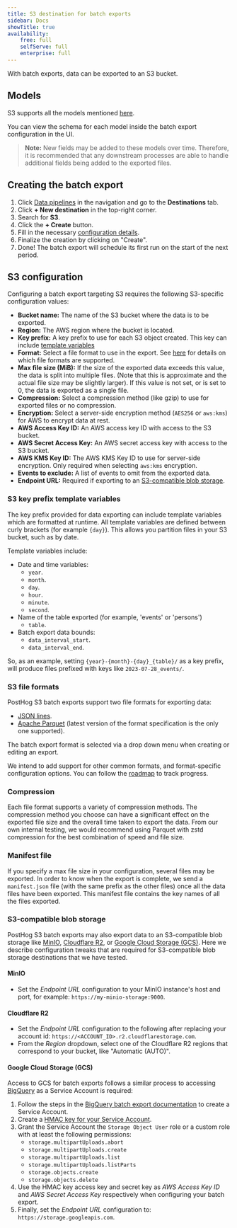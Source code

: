 ```yaml
---
title: S3 destination for batch exports
sidebar: Docs
showTitle: true
availability:
    free: full
    selfServe: full
    enterprise: full
---
```


With batch exports, data can be exported to an S3 bucket.

## Models

S3 supports all the models mentioned [here](/docs/cdp/batch-exports#models).

You can view the schema for each model inside the batch export configuration in the UI.

> **Note:** New fields may be added to these models over time. Therefore, it is recommended that any downstream processes are able to handle additional fields being added to the exported files.


## Creating the batch export

1. Click [Data pipelines](https://app.posthog.com/pipeline) in the navigation and go to the **Destinations** tab.
2. Click **+ New destination** in the top-right corner.
3. Search for **S3**.
4. Click the **+ Create** button.
5. Fill in the necessary [configuration details](#s3-configuration).
6. Finalize the creation by clicking on "Create".
7. Done! The batch export will schedule its first run on the start of the next period.

## S3 configuration

Configuring a batch export targeting S3 requires the following S3-specific configuration values:
* **Bucket name:** The name of the S3 bucket where the data is to be exported.
* **Region:** The AWS region where the bucket is located.
* **Key prefix:** A key prefix to use for each S3 object created. This key can include [template variables](#s3-key-prefix-template-variables)
* **Format:** Select a file format to use in the export. See [here](#s3-file-formats) for details on which file formats are supported.
* **Max file size (MiB):** If the size of the exported data exceeds this value, the data is split into multiple files. (Note that this is approximate and the actual file size may be slightly larger). If this value is not set, or is set to 0, the data is exported as a single file.
* **Compression:** Select a compression method (like gzip) to use for exported files or no compression.
* **Encryption:** Select a server-side encryption method (`AES256` or `aws:kms`) for AWS to encrypt data at rest.
* **AWS Access Key ID:** An AWS access key ID with access to the S3 bucket.
* **AWS Secret Access Key:** An AWS secret access key with access to the S3 bucket.
* **AWS KMS Key ID:** The AWS KMS Key ID to use for server-side encryption. Only required when selecting `aws:kms` encryption.
* **Events to exclude:** A list of events to omit from the exported data.
* **Endpoint URL:** Required if exporting to an [S3-compatible blob storage](#s3-compatible-blob-storage).

### S3 key prefix template variables

The key prefix provided for data exporting can include template variables which are formatted at runtime. All template variables are defined between curly brackets (for example `{day}`). This allows you partition files in your S3 bucket, such as by date.

Template variables include:
* Date and time variables:
  * `year`.
  * `month`.
  * `day`.
  * `hour`.
  * `minute`.
  * `second`.
* Name of the table exported (for example, 'events' or 'persons')
  * `table`.
* Batch export data bounds:
  * `data_interval_start`.
  * `data_interval_end`.

So, as an example, setting `{year}-{month}-{day}_{table}/` as a key prefix, will produce files prefixed with keys like `2023-07-28_events/`.

### S3 file formats

PostHog S3 batch exports support two file formats for exporting data:
* [JSON lines](https://jsonlines.org/).
* [Apache Parquet](https://parquet.apache.org/) (latest version of the format specification is the only one supported).

The batch export format is selected via a drop down menu when creating or editing an export.

We intend to add support for other common formats, and format-specific configuration options. You can follow the [roadmap](https://github.com/PostHog/posthog/issues/15997) to track progress.

### Compression

Each file format supports a variety of compression methods. The compression method you choose can have a significant effect on the exported file size and the overall time taken to export the data. From our own internal testing, we would recommend using Parquet with zstd compression for the best combination of speed and file size.

### Manifest file

If you specify a max file size in your configuration, several files may be exported. In order to know when the export is complete, we send a `manifest.json` file (with the same prefix as the other files) once all the data files have been exported. This manifest file contains the key names of all the files exported.

### S3-compatible blob storage

PostHog S3 batch exports may also export data to an S3-compatible blob storage like [MinIO](https://github.com/minio/minio), [Cloudflare R2](https://www.cloudflare.com/developer-platform/products/r2/), or [Google Cloud Storage (GCS)](https://cloud.google.com/storage). Here we describe configuration tweaks that are required for S3-compatible blob storage destinations that we have tested.

#### MinIO
* Set the *Endpoint URL* configuration to your MinIO instance's host and port, for example: `https://my-minio-storage:9000`.

#### Cloudflare R2
* Set the *Endpoint URL* configuration to the following after replacing your account id: `https://<ACCOUNT_ID>.r2.cloudflarestorage.com`.
* From the *Region* dropdown, select one of the Cloudflare R2 regions that correspond to your bucket, like "Automatic (AUTO)".

#### Google Cloud Storage (GCS)
Access to GCS for batch exports follows a similar process to accessing [BigQuery](/docs/cdp/batch-exports/bigquery) as a Service Account is required:
1. Follow the steps in the [BigQuery batch export documentation](/docs/cdp/batch-exports/bigquery) to create a Service Account.
2. Create a [HMAC key for your Service Account](https://cloud.google.com/storage/docs/authentication/managing-hmackeys#console).
3. Grant the Service Account the `Storage Object User` role or a custom role with at least the following permissions:
   * `storage.multipartUploads.abort`
   * `storage.multipartUploads.create`
   * `storage.multipartUploads.list`
   * `storage.multipartUploads.listParts`
   * `storage.objects.create`
   * `storage.objects.delete`
4. Use the HMAC key access key and secret key as *AWS Access Key ID* and *AWS Secret Access Key* respectively when configuring your batch export.
5. Finally, set the *Endpoint URL* configuration to: `https://storage.googleapis.com`.
